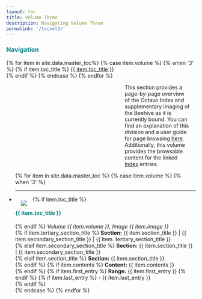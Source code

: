 ```yaml
---
layout: toc
title: Volume Three
description: Navigating Volume Three
permalink: '/tocvol3/'
---
```


<div id= 'divsidenav'
  <div class="sidenav">
    <div class="list-group">
      <p style="letter-spacing: 0.02em; list-style-type: circle"><font color= "teal"><strong><h3>Navigation</h3></strong></font></p>
      {% for item in site.data.master_toc%}
      {% case item.volume %}
        {% when '3' %}
          {% if item.toc_title %}
            <a href="#{{ item.toc_link }}">{{ item.toc_title }}</a><br />
          {% endif %}
      {% endcase %}
      {% endfor %}
    </div>    
  </div>
</div>

<div class="d-inline-flex">
  <p style="margin-left: 315px; margin-right: 15px"> This section provides a page-by-page overview of the Octavo Index and supplementary imaging of the Beehive as it is currently bound. You can find an explanation of this division and a user guide for page browsing <a href="{{ site.baseurl }}/pagebrowse/">here</a>. Additionally, this volume provides the browsable content for the linked <a href="{{ site.baseurl }}/index">Index</a> entries.</p>
</div>


<ul class="list-unstyled">
{% for item in site.data.master_toc %}
{% case item.volume %}
  {% when '3' %}
  <li style="position: static">
  <div id='divthumbs'>
    <div class= 'divthumb'>
      <hr>
        <a href="{{ site.baseurl }}/toc/{{ item.pid }}"><img style="padding: 0 15px; float: left; clear: both; margin-top: 10px" src="{{ item.thumbnail }}"/></a>
          <div class="label">
          {% if item.toc_title %}
            <font color= "teal"><h4><a id="{{ item.toc_link }}"></a> {{ item.toc_title }}</h4></font>
          {% endif %}
          <i>Volume {{ item.volume }}, Image {{ item.image }}</i><br />
          {% if item.tertiary_section_title %}
            <strong>Section:</strong> {{ item.section_title }} | {{ item.secondary_section_title }} | {{ item. tertiary_section_title }}<br />
          {% elsif item.secondary_section_title %}
              <strong>Section:</strong> {{ item.section_title }} | {{ item.secondary_section_title }}<br />
          {% elsif item.section_title %}
            <strong>Section:</strong> {{ item.section_title }}<br />
          {% endif %}
          {% if item.contents %}
            <strong>Content:</strong> {{ item.contents }}<br />
          {% endif %}
          {% if item.first_entry %}
            <strong>Range:</strong> {{ item.first_entry }}
          {% endif %}
          {% if item.last_entry %}
            - {{ item.last_entry }} <br>
          {% endif %}
          </div>
    </div>
  </div>
  </li>
{% endcase %}
{% endfor %}
</ul>
